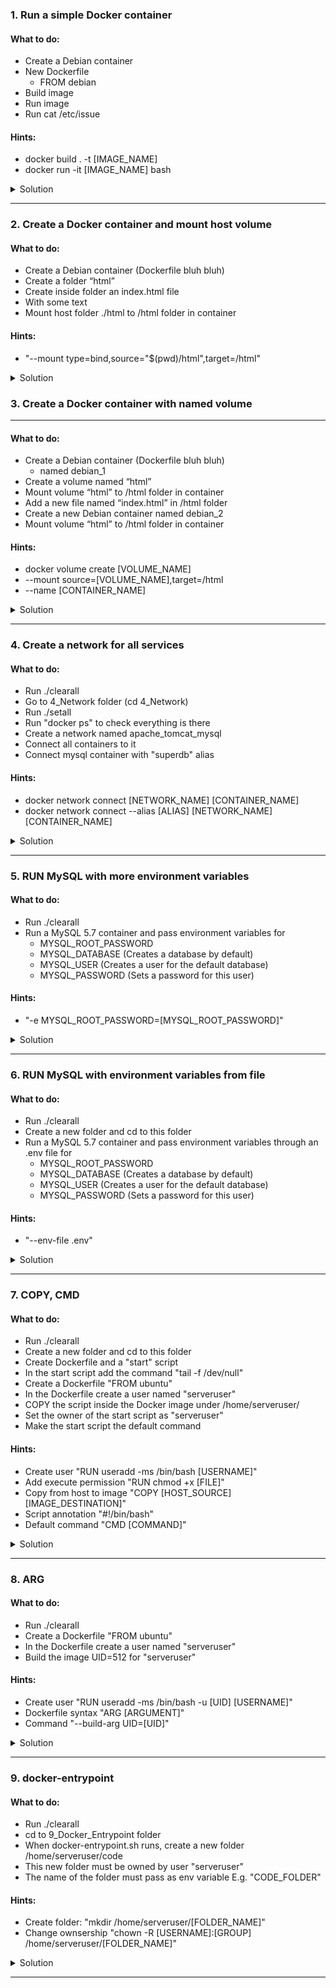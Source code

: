 ### 1. Run a simple Docker container

#### What to do:
- Create a Debian container
- New Dockerfile
  - FROM debian
- Build image
- Run image
- Run cat /etc/issue

#### Hints:
- docker build . -t [IMAGE_NAME]
- docker run -it [IMAGE_NAME] bash

<details><summary>Solution</summary>

#### New Dockerfile
```yaml
FROM debian
```

#### Build image
```bash
docker build . -t debian_image
```

#### Run image
```bash
docker run -it debian_image bash
```

#### Run inside the container now
```bash
cat /etc/issue
```

</details>

---

### 2. Create a Docker container and mount host volume

#### What to do:
- Create a Debian container (Dockerfile bluh bluh)
- Create a folder “html”
- Create inside folder an index.html file
 - With some text
- Mount host folder ./html to /html folder in container

#### Hints:
- "--mount type=bind,source="$(pwd)/html",target=/html"

<details><summary>Solution</summary>

#### New Dockerfile
```yaml
FROM debian
```

### Create folder and HTML file
```bash
mkdir html
touch html/index.html
echo "Hello SocialNerds!" >> html/index.html
```

#### Build image
```bash
docker build . -t debian_image
```

#### Run image
```bash
docker run -it --mount type=bind,source="$(pwd)/html",target=/html ubuntu_image bash
```

#### Run inside the container now
```bash
cat /html/index.html
```

You should see "Hello SocialNerds!"

</details>

### 3. Create a Docker container with named volume

---

#### What to do:
- Create a Debian container (Dockerfile bluh bluh)
  - named debian_1
- Create a volume named “html”
- Mount volume “html” to /html folder in container
- Add a new file named “index.html” in /html folder
- Create a new Debian container named debian_2
- Mount volume “html” to /html folder in container

#### Hints:
- docker volume create [VOLUME_NAME]
- --mount source=[VOLUME_NAME],target=/html
- --name [CONTAINER_NAME]

<details><summary>Solution</summary>

#### New Dockerfile
```yaml
FROM debian
```

### Create volume
```bash
docker volume create html
```

#### Build image
```bash
docker build . -t debian_image
```

#### Run image
```bash
docker run -it --name debian_1 --mount source=html,target=/html ubuntu_image bash
```

#### Run inside the container now
```bash
touch /html/index.html
```

#### Exit the container
```bash
exit
```

#### Run another container
```bash
docker run -it --name debian_2 --mount source=html,target=/html ubuntu_image bash
```

#### Check file exists
```bash
ls -la /html/index.html
```

</details>

---

### 4. Create a network for all services

#### What to do:
- Run ./clearall
- Go to 4_Network folder (cd 4_Network)
- Run ./setall
- Run "docker ps" to check everything is there
- Create a network named apache_tomcat_mysql
- Connect all containers to it
- Connect mysql container with "superdb" alias

#### Hints:
- docker network connect [NETWORK_NAME] [CONTAINER_NAME]
- docker network connect --alias [ALIAS] [NETWORK_NAME] [CONTAINER_NAME]

<details><summary>Solution</summary>

#### Create network
```bash
docker network apache_tomcat_mysql
```

#### Connect all to network
```bash
docker network connect apache_tomcat_mysql apache
docker network connect apache_tomcat_mysql tomcat
docker network connect --alias superdb apache_tomcat_mysql mysql
```

</details>

---

### 5. RUN MySQL with more environment variables

#### What to do:
- Run ./clearall
- Run a MySQL 5.7 container and pass environment variables for
  - MYSQL_ROOT_PASSWORD
  - MYSQL_DATABASE (Creates a database by default)
  - MYSQL_USER (Creates a user for the default database)
  - MYSQL_PASSWORD (Sets a password for this user)

#### Hints:
- "-e MYSQL_ROOT_PASSWORD=[MYSQL_ROOT_PASSWORD]"

<details><summary>Solution</summary>

#### Run MySQL container
```bash
docker run -d -e MYSQL_ROOT_PASSWORD=root \
  -e MYSQL_DATABASE=my_default_database \
  -e MYSQL_USER=my_default_user \
  -e MYSQL_PASSWORD=password \
  mysql:5.7
```

</details>

---

### 6. RUN MySQL with environment variables from file

#### What to do:
- Run ./clearall
- Create a new folder and cd to this folder
- Run a MySQL 5.7 container and pass environment variables
  through an .env file for
  - MYSQL_ROOT_PASSWORD
  - MYSQL_DATABASE (Creates a database by default)
  - MYSQL_USER (Creates a user for the default database)
  - MYSQL_PASSWORD (Sets a password for this user)

#### Hints:
- "--env-file .env"

<details><summary>Solution</summary>

#### Create file and add variables
```bash
touch .env
echo "MYSQL_ROOT_PASSWORD=root\n\
MYSQL_DATABASE=my_default_database\n\
MYSQL_USER=my_default_user\n\
MYSQL_PASSWORD=password\n" \
> .env
```

#### Run MySQL container
```bash
docker run -d --env-file .env mysql:5.7
```

</details>

---

### 7. COPY, CMD

#### What to do:
- Run ./clearall
- Create a new folder and cd to this folder
- Create Dockerfile and a "start" script
- In the start script add the command "tail -f /dev/null"
- Create a Dockerfile "FROM ubuntu"
- In the Dockerfile create a user named "serveruser"
- COPY the script inside the Docker image under /home/serveruser/
- Set the owner of the start script as "serveruser"
- Make the start script the default command

#### Hints:
- Create user "RUN useradd -ms /bin/bash [USERNAME]"
- Add execute permission "RUN chmod +x [FILE]"
- Copy from host to image "COPY [HOST_SOURCE] [IMAGE_DESTINATION]"
- Script annotation "#!/bin/bash"
- Default command "CMD [COMMAND]"

<details><summary>Solution</summary>

#### Dockerfile
```Dockerfile
FROM ubuntu

RUN useradd -ms /bin/bash serveruser

COPY ./start /home/serveruser/start
RUN chmod +x /home/serveruser/start
RUN chown serveruser:serveruser /home/serveruser/start

CMD ["/home/serveruser/start"]
```

#### Start script
```bash
#!/bin/bash

tail -f /dev/null
```

#### Build image
```bash
docker build . -t ubuntu_image
```

#### RUN image
```bash
docker run -d ubuntu_image
```
</details>

---

### 8. ARG

#### What to do:
- Run ./clearall
- Create a Dockerfile "FROM ubuntu"
- In the Dockerfile create a user named "serveruser"
- Build the image UID=512 for "serveruser"

#### Hints:
- Create user "RUN useradd -ms /bin/bash -u [UID] [USERNAME]"
- Dockerfile syntax "ARG [ARGUMENT]"
- Command "--build-arg UID=[UID]"

<details><summary>Solution</summary>

#### Dockerfile
```Dockerfile
FROM ubuntu

ARG UID

RUN useradd -ms /bin/bash -u $UID serveruser
```

#### Build image
```bash
docker build . --build-arg UID=512 -t ubuntu_image
```

</details>

---

### 9. docker-entrypoint

#### What to do:
- Run ./clearall
- cd to 9_Docker_Entrypoint folder
- When docker-entrypoint.sh runs, create a new folder /home/serveruser/code
- This new folder must be owned by user "serveruser"
- The name of the folder must pass as env variable E.g. "CODE_FOLDER"

#### Hints:
- Create folder: "mkdir /home/serveruser/[FOLDER_NAME]"
- Change ownsership "chown -R [USERNAME]:[GROUP] /home/serveruser/[FOLDER_NAME]"

<details><summary>Solution</summary>

#### docker-entrypoint.sh
```bash
###
mkdir /home/serveruser/$CODE_FOLDER
chown -R serveruser:serveruser /home/serveruser/$CODE_FOLDER
###
```

#### Build image
```bash
docker build . -t ubuntu_image
```

#### Run image
```bash
docker run -d --name ubuntu_container -e UID=512 -e CODE_FOLDER=code ubuntu_image
```

</details>

---